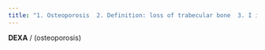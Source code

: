 ```yaml
---
title: "1. Osteoporosis  2. Definition: loss of trabecular bone  3. I in 3 women &gt;65  4. Senile osteoporosis &gt;60 years: Bone loss of 8% per year  5. Dual energy DEXA technique uses a radiotracer with two photo peaks  6. T score: young population  7. Z score: age matched  8. BMD"
---
```

<b>DEXA</b> / (osteoporosis)

